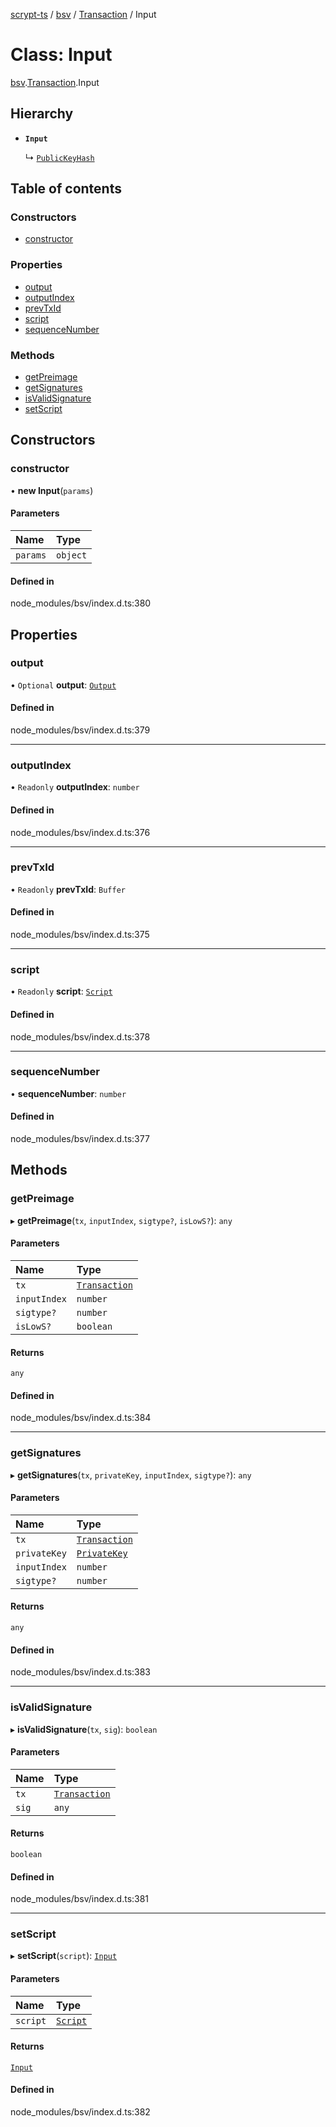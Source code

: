 [scrypt-ts](../README.md) / [bsv](../modules/bsv.md) / [Transaction](../modules/bsv.Transaction.md) / Input

# Class: Input

[bsv](../modules/bsv.md).[Transaction](../modules/bsv.Transaction.md).Input

## Hierarchy

- **`Input`**

  ↳ [`PublicKeyHash`](bsv.Transaction.Input.PublicKeyHash.md)

## Table of contents

### Constructors

- [constructor](bsv.Transaction.Input-1.md#constructor)

### Properties

- [output](bsv.Transaction.Input-1.md#output)
- [outputIndex](bsv.Transaction.Input-1.md#outputindex)
- [prevTxId](bsv.Transaction.Input-1.md#prevtxid)
- [script](bsv.Transaction.Input-1.md#script)
- [sequenceNumber](bsv.Transaction.Input-1.md#sequencenumber)

### Methods

- [getPreimage](bsv.Transaction.Input-1.md#getpreimage)
- [getSignatures](bsv.Transaction.Input-1.md#getsignatures)
- [isValidSignature](bsv.Transaction.Input-1.md#isvalidsignature)
- [setScript](bsv.Transaction.Input-1.md#setscript)

## Constructors

### constructor

• **new Input**(`params`)

#### Parameters

| Name | Type |
| :------ | :------ |
| `params` | `object` |

#### Defined in

node_modules/bsv/index.d.ts:380

## Properties

### output

• `Optional` **output**: [`Output`](bsv.Transaction.Output.md)

#### Defined in

node_modules/bsv/index.d.ts:379

___

### outputIndex

• `Readonly` **outputIndex**: `number`

#### Defined in

node_modules/bsv/index.d.ts:376

___

### prevTxId

• `Readonly` **prevTxId**: `Buffer`

#### Defined in

node_modules/bsv/index.d.ts:375

___

### script

• `Readonly` **script**: [`Script`](bsv.Script-1.md)

#### Defined in

node_modules/bsv/index.d.ts:378

___

### sequenceNumber

• **sequenceNumber**: `number`

#### Defined in

node_modules/bsv/index.d.ts:377

## Methods

### getPreimage

▸ **getPreimage**(`tx`, `inputIndex`, `sigtype?`, `isLowS?`): `any`

#### Parameters

| Name | Type |
| :------ | :------ |
| `tx` | [`Transaction`](bsv.Transaction-1.md) |
| `inputIndex` | `number` |
| `sigtype?` | `number` |
| `isLowS?` | `boolean` |

#### Returns

`any`

#### Defined in

node_modules/bsv/index.d.ts:384

___

### getSignatures

▸ **getSignatures**(`tx`, `privateKey`, `inputIndex`, `sigtype?`): `any`

#### Parameters

| Name | Type |
| :------ | :------ |
| `tx` | [`Transaction`](bsv.Transaction-1.md) |
| `privateKey` | [`PrivateKey`](bsv.PrivateKey.md) |
| `inputIndex` | `number` |
| `sigtype?` | `number` |

#### Returns

`any`

#### Defined in

node_modules/bsv/index.d.ts:383

___

### isValidSignature

▸ **isValidSignature**(`tx`, `sig`): `boolean`

#### Parameters

| Name | Type |
| :------ | :------ |
| `tx` | [`Transaction`](bsv.Transaction-1.md) |
| `sig` | `any` |

#### Returns

`boolean`

#### Defined in

node_modules/bsv/index.d.ts:381

___

### setScript

▸ **setScript**(`script`): [`Input`](bsv.Transaction.Input-1.md)

#### Parameters

| Name | Type |
| :------ | :------ |
| `script` | [`Script`](bsv.Script-1.md) |

#### Returns

[`Input`](bsv.Transaction.Input-1.md)

#### Defined in

node_modules/bsv/index.d.ts:382
